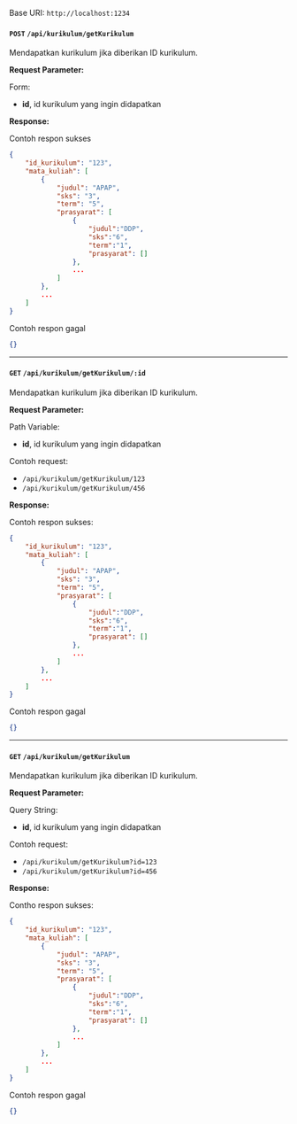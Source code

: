 Base URI: `http://localhost:1234`

#### __`POST`__ `/api/kurikulum/getKurikulum`
Mendapatkan kurikulum jika diberikan ID kurikulum.


**Request Parameter:**

Form:
* **id**, id kurikulum yang ingin didapatkan

**Response:**

Contoh respon sukses
```json
{
	"id_kurikulum": "123",
    "mata_kuliah": [
    	{ 
        	"judul": "APAP",
            "sks": "3",
            "term": "5",
            "prasyarat": [
            	{
                	"judul":"DDP",
                    "sks":"6",
                    "term":"1",
                    "prasyarat": []
                },
                ...
            ]
        },
        ...
    ]
}
```

Contoh respon gagal
```json
{}
```

---
#### __`GET`__ `/api/kurikulum/getKurikulum/:id`
Mendapatkan kurikulum jika diberikan ID kurikulum.


**Request Parameter:**

Path Variable:
* **id**, id kurikulum yang ingin didapatkan

Contoh request:
* `/api/kurikulum/getKurikulum/123`
* `/api/kurikulum/getKurikulum/456`

**Response:**

Contoh respon sukses:
```json
{
	"id_kurikulum": "123",
    "mata_kuliah": [
    	{ 
        	"judul": "APAP",
            "sks": "3",
            "term": "5",
            "prasyarat": [
            	{
                	"judul":"DDP",
                    "sks":"6",
                    "term":"1",
                    "prasyarat": []
                },
                ...
            ]
        },
        ...
    ]
}
```

Contoh respon gagal
```json
{}
```

---
#### __`GET`__ `/api/kurikulum/getKurikulum`
Mendapatkan kurikulum jika diberikan ID kurikulum.


**Request Parameter:**

Query String:
* **id**, id kurikulum yang ingin didapatkan

Contoh request:
* `/api/kurikulum/getKurikulum?id=123`
* `/api/kurikulum/getKurikulum?id=456`

**Response:**

Contho respon sukses:
```json
{
	"id_kurikulum": "123",
    "mata_kuliah": [
    	{ 
        	"judul": "APAP",
            "sks": "3",
            "term": "5",
            "prasyarat": [
            	{
                	"judul":"DDP",
                    "sks":"6",
                    "term":"1",
                    "prasyarat": []
                },
                ...
            ]
        },
        ...
    ]
}
```

Contoh respon gagal
```json
{}
```
